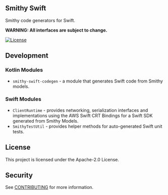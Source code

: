 ## Smithy Swift

Smithy code generators for Swift.

**WARNING: All interfaces are subject to change.**

[![License][apache-badge]][apache-url]

[apache-badge]: https://img.shields.io/badge/License-Apache%202.0-blue.svg
[apache-url]: LICENSE

## Development

### Kotlin Modules

* `smithy-swift-codegen` - a module that generates Swift code from Smithy models.

### Swift Modules

* `ClientRuntime` - provides networking, serialization interfaces and implementations using the AWS Swift CRT Bindings for a Swift SDK generated from Smithy Models.
* `SmithyTestUtil` - provides helper methods for auto-generated Swift unit tests.

## License

This project is licensed under the Apache-2.0 License.

## Security

See [CONTRIBUTING](CONTRIBUTING.md) for more information.


